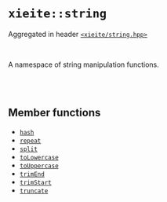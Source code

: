# `xieite::string`
Aggregated in header [`<xieite/string.hpp>`](https://github.com/Eczbek/xieite/tree/main/include/xieite/string.hpp)

<br/>

A namespace of string manipulation functions.

<br/><br/>

## Member functions
- [`hash`](https://github.com/Eczbek/xieite/tree/main/docs/string/hash.md)
- [`repeat`](https://github.com/Eczbek/xieite/tree/main/docs/string/repeat.md)
- [`split`](https://github.com/Eczbek/xieite/tree/main/docs/string/split.md)
- [`toLowercase`](https://github.com/Eczbek/xieite/tree/main/docs/string/toLowercase.md)
- [`toUppercase`](https://github.com/Eczbek/xieite/tree/main/docs/string/toUppercase.md)
- [`trimEnd`](https://github.com/Eczbek/xieite/tree/main/docs/string/trimEnd.md)
- [`trimStart`](https://github.com/Eczbek/xieite/tree/main/docs/string/trimStart.md)
- [`truncate`](https://github.com/Eczbek/xieite/tree/main/docs/string/truncate.md)
